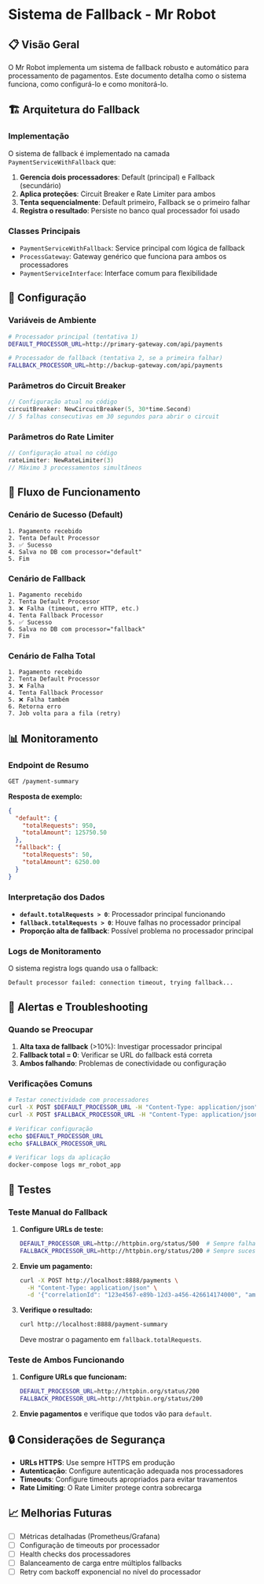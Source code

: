 # Sistema de Fallback - Mr Robot

## 📋 Visão Geral

O Mr Robot implementa um sistema de fallback robusto e automático para processamento de pagamentos. Este documento detalha como o sistema funciona, como configurá-lo e como monitorá-lo.

## 🏗️ Arquitetura do Fallback

### Implementação

O sistema de fallback é implementado na camada `PaymentServiceWithFallback` que:

1. **Gerencia dois processadores**: Default (principal) e Fallback (secundário)
2. **Aplica proteções**: Circuit Breaker e Rate Limiter para ambos
3. **Tenta sequencialmente**: Default primeiro, Fallback se o primeiro falhar
4. **Registra o resultado**: Persiste no banco qual processador foi usado

### Classes Principais

- `PaymentServiceWithFallback`: Service principal com lógica de fallback
- `ProcessGateway`: Gateway genérico que funciona para ambos os processadores
- `PaymentServiceInterface`: Interface comum para flexibilidade

## 🔧 Configuração

### Variáveis de Ambiente

```bash
# Processador principal (tentativa 1)
DEFAULT_PROCESSOR_URL=http://primary-gateway.com/api/payments

# Processador de fallback (tentativa 2, se a primeira falhar)
FALLBACK_PROCESSOR_URL=http://backup-gateway.com/api/payments
```

### Parâmetros do Circuit Breaker

```go
// Configuração atual no código
circuitBreaker: NewCircuitBreaker(5, 30*time.Second)
// 5 falhas consecutivas em 30 segundos para abrir o circuit
```

### Parâmetros do Rate Limiter

```go
// Configuração atual no código
rateLimiter: NewRateLimiter(3)
// Máximo 3 processamentos simultâneos
```

## 🔄 Fluxo de Funcionamento

### Cenário de Sucesso (Default)

```text
1. Pagamento recebido
2. Tenta Default Processor
3. ✅ Sucesso
4. Salva no DB com processor="default"
5. Fim
```

### Cenário de Fallback

```text
1. Pagamento recebido
2. Tenta Default Processor
3. ❌ Falha (timeout, erro HTTP, etc.)
4. Tenta Fallback Processor
5. ✅ Sucesso
6. Salva no DB com processor="fallback"
7. Fim
```

### Cenário de Falha Total

```text
1. Pagamento recebido
2. Tenta Default Processor
3. ❌ Falha
4. Tenta Fallback Processor
5. ❌ Falha também
6. Retorna erro
7. Job volta para a fila (retry)
```

## 📊 Monitoramento

### Endpoint de Resumo

```bash
GET /payment-summary
```

**Resposta de exemplo:**

```json
{
  "default": {
    "totalRequests": 950,
    "totalAmount": 125750.50
  },
  "fallback": {
    "totalRequests": 50,
    "totalAmount": 6250.00
  }
}
```

### Interpretação dos Dados

- **`default.totalRequests > 0`**: Processador principal funcionando
- **`fallback.totalRequests > 0`**: Houve falhas no processador principal
- **Proporção alta de fallback**: Possível problema no processador principal

### Logs de Monitoramento

O sistema registra logs quando usa o fallback:

```text
Default processor failed: connection timeout, trying fallback...
```

## 🚨 Alertas e Troubleshooting

### Quando se Preocupar

1. **Alta taxa de fallback** (>10%): Investigar processador principal
2. **Fallback total = 0**: Verificar se URL do fallback está correta
3. **Ambos falhando**: Problemas de conectividade ou configuração

### Verificações Comuns

```bash
# Testar conectividade com processadores
curl -X POST $DEFAULT_PROCESSOR_URL -H "Content-Type: application/json" -d '{}'
curl -X POST $FALLBACK_PROCESSOR_URL -H "Content-Type: application/json" -d '{}'

# Verificar configuração
echo $DEFAULT_PROCESSOR_URL
echo $FALLBACK_PROCESSOR_URL

# Verificar logs da aplicação
docker-compose logs mr_robot_app
```

## 🧪 Testes

### Teste Manual do Fallback

1. **Configure URLs de teste:**

   ```bash
   DEFAULT_PROCESSOR_URL=http://httpbin.org/status/500  # Sempre falha
   FALLBACK_PROCESSOR_URL=http://httpbin.org/status/200 # Sempre sucesso
   ```

2. **Envie um pagamento:**

   ```bash
   curl -X POST http://localhost:8888/payments \
     -H "Content-Type: application/json" \
     -d '{"correlationId": "123e4567-e89b-12d3-a456-426614174000", "amount": 100.50}'
   ```

3. **Verifique o resultado:**

   ```bash
   curl http://localhost:8888/payment-summary
   ```

   Deve mostrar o pagamento em `fallback.totalRequests`.

### Teste de Ambos Funcionando

1. **Configure URLs que funcionam:**

   ```bash
   DEFAULT_PROCESSOR_URL=http://httpbin.org/status/200
   FALLBACK_PROCESSOR_URL=http://httpbin.org/status/200
   ```

2. **Envie pagamentos** e verifique que todos vão para `default`.

## 🔒 Considerações de Segurança

- **URLs HTTPS**: Use sempre HTTPS em produção
- **Autenticação**: Configure autenticação adequada nos processadores
- **Timeouts**: Configure timeouts apropriados para evitar travamentos
- **Rate Limiting**: O Rate Limiter protege contra sobrecarga

## 📈 Melhorias Futuras

- [ ] Métricas detalhadas (Prometheus/Grafana)
- [ ] Configuração de timeouts por processador
- [ ] Health checks dos processadores
- [ ] Balanceamento de carga entre múltiplos fallbacks
- [ ] Retry com backoff exponencial no nível do processador
